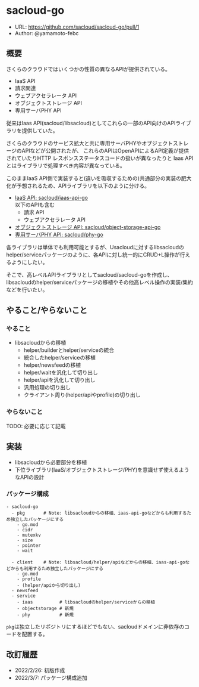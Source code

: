 # sacloud-go

- URL: https://github.com/sacloud/sacloud-go/pull/1
- Author: @yamamoto-febc

## 概要

さくらのクラウドではいくつかの性質の異なるAPIが提供されている。  

- IaaS API
- 請求関連
- ウェブアクセラレータ API
- オブジェクトストレージ API
- 専用サーバPHY API

従来はIaas API(sacloud/libsacloud)としてこれらの一部のAPI向けのAPIライブラリを提供していた。

さくらのクラウドのサービス拡大と共に専用サーバPHYやオブジェクトストレージのAPIなどが公開されたが、
これらのAPIはOpenAPIによるAPI定義が提供されていたりHTTP レスポンスステータスコードの扱いが異なったりと
Iaas APIとはライブラリで処理すべき内容が異なっている。

このままIaaS API側で実装すると(違いを吸収するための)共通部分の実装の肥大化が予想されるため、APIライブラリを以下のように分ける。  

- [IaaS API: sacloud/iaas-api-go](https://github.com/sacloud/iaas-api-go)  
  以下のAPIも含む  
    - 請求 API
    - ウェブアクセラレータ API
- [オブジェクトストレージ API: sacloud/object-storage-api-go](https://github.com/sacloud/object-storage-api-go)
- [専用サーバPHY API: sacloud/phy-go](https://github.com/sacloud/phy-go)

各ライブラリは単体でも利用可能とするが、Usacloudに対するlibsacloudのhelper/serviceパッケージのように、各APIに対し統一的にCRUD+L操作が行えるようにしたい。  

そこで、高レベルAPIライブラリとしてsacloud/sacloud-goを作成し、
libsacloudのhelper/serviceパッケージの移植やその他高レベル操作の実装/集約などを行いたい。  

## やること/やらないこと

### やること

- libsacloudからの移植
  - helper/builderとhelper/serviceの統合
  - 統合したhelper/serviceの移植
  - helper/newsfeedの移植
  - helper/waitを汎化して切り出し
  - helper/apiを汎化して切り出し
  - 汎用処理の切り出し
  - クライアント周り(helper/apiやprofile)の切り出し

### やらないこと

TODO: 必要に応じて記載

## 実装

- libsacloudから必要部分を移植  
- 下位ライブラリ(IaaS/オブジェクトストレージ/PHY)を意識せず使えるようなAPIの設計

### パッケージ構成

```console
- sacloud-go
  - pkg       # Note: libsacloudからの移植、iaas-api-goなどからも利用するため独立したパッケージにする
    - go.mod
    - cidr
    - mutexkv
    - size
    - pointer
    - wait      
    
  - client    # Note: libsacloud/helper/apiなどからの移植、iaas-api-goなどからも利用するため独立したパッケージにする
    - go.mod
    - profile
    - (helper/apiから切り出し)
  - newsfeed
  - service    
    - iaas          # libsacloudのhelper/serviceからの移植 
    - objectstorage # 新規
    - phy           # 新規
```

`pkg`は独立したリポジトリにするほどでもない、sacloudドメインに非依存のコードを配置する。

## 改訂履歴

- 2022/2/26: 初版作成
- 2022/3/7: パッケージ構成追加